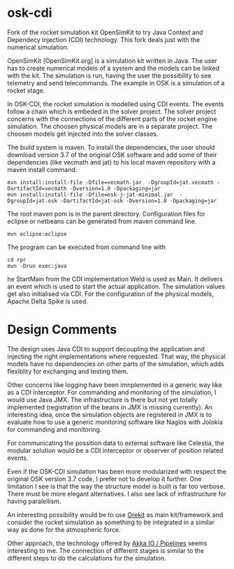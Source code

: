 osk-cdi
=======

Fork of the rocket simulation kit OpenSimKit to try Java Context and Dependecy Injection (CDI) technology. This fork deals just with the numerical simulation.

OpenSimKit [OpenSimKit.org] is a simulation kit written in Java. The user has to create numerical models of a system and the models can be linked with the kit. The simulation is run, having the user the possibility to see telemetry and send telecommands. The example in OSK is a simulation of a rocket stage. 

In OSK-CDI, the rocket simulation is modelled using CDI events. The events follow a chain which is embeded in the solver project. The solver project concerns with the connections of the different parts of the rocket engine simulation. The choosen physical models are in a separate project. The choosen models get injected into the solver classes. 

The build system is maven. To install the dependencies, the user should download version 3.7 of the original OSK software and add some of their dependencies (like vecmath and jat) to his local maven repository with a maven install command.

	mvn install:install-file -Dfile=vecmath.jar  -DgroupId=jat.vecmath -DartifactId=vecmath -Dversion=1.0 -Dpackaging=jar
	mvn install:install-file -Dfile=osk-j-jat-minimal.jar  -DgroupId=jat.osk -DartifactId=jat-osk -Dversion=1.0 -Dpackaging=jar 

The root maven pom is in the parent directory. Configuration files for eclipse or netbeans can be generated from maven command line.

	mvn eclipse:eclipse

The program can be executed from command line with 

	cd rpr
	mvn -Drun exec:java

he StartMain from the CDI implementation Weld is used as Main. It delivers an event which is used to start the actual application.
The simulation values get also initialised via CDI. For the configuration of the physical models, Apache Delta Spike is used. 

Design Comments
===============
The design uses Java CDI to support decoupling the application and injecting the right implementations where requested. That way, the physical models have no dependencies on other parts of the simulation, which adds flexiblity for exchanging and testing them. 

Other concerns like logging have been imnplemented in a generic way like as a CDI interceptor. For commanding and monitoring of the simulation, I would use Java JMX. The infrastructure is there but not yet totally implemented (registration of the beans in JMX is missing currently). An interesting idea, once the simulation objects are registered in JMX is to evaluate how to use a generic monitoring software like Nagios with Jolokia for commanding and monitoring. 

For communicating the possition data to external software like Celestia, the modular solution would be a CDI interceptor or observer of position related events.
 
Even if the OSK-CDI simulation has been more modularized with respect the original OSK version 3.7 code, I prefer not to develop it further. One limitation I see is that the way the structure model is built is far too verbose. There must be more elegant alternatives. I also see lack of infrastructure for having paralellism. 

An interesting possibility would be to use [Orekit](http://www.orekit.org) as main kit/framework and consider the rocket simulation as something to be integrated in a similar way as done for the atmospheric force. 

Other approach, the technology offered by [Akka IO / Pipelines](http://doc.akka.io/docs/akka/2.2.0/scala/io-codec.html) seems interesting to me. The connection of different stages is similar to the different steps to do the calculations for the simulation.


